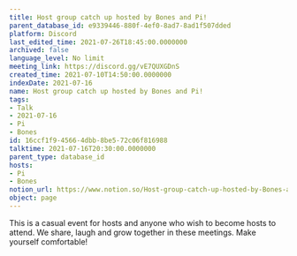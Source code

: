```yaml
---
title: Host group catch up hosted by Bones and Pi!
parent_database_id: e9339446-880f-4ef0-8ad7-8ad1f507dded
platform: Discord
last_edited_time: 2021-07-26T18:45:00.0000000
archived: false
language_level: No limit
meeting_link: https://discord.gg/vE7QUXGDnS
created_time: 2021-07-10T14:50:00.0000000
indexDate: 2021-07-16
name: Host group catch up hosted by Bones and Pi!
tags:
- Talk
- 2021-07-16
- Pi
- Bones
id: 16ccf1f9-4566-4dbb-8be5-72c06f816988
talktime: 2021-07-16T20:30:00.0000000
parent_type: database_id
hosts:
- Pi
- Bones
notion_url: https://www.notion.so/Host-group-catch-up-hosted-by-Bones-and-Pi-16ccf1f945664dbb8be572c06f816988
object: page
---
```


This is a casual event for hosts and anyone who wish to become hosts to attend.  We share, laugh and grow together in these meetings.  Make yourself comfortable!






